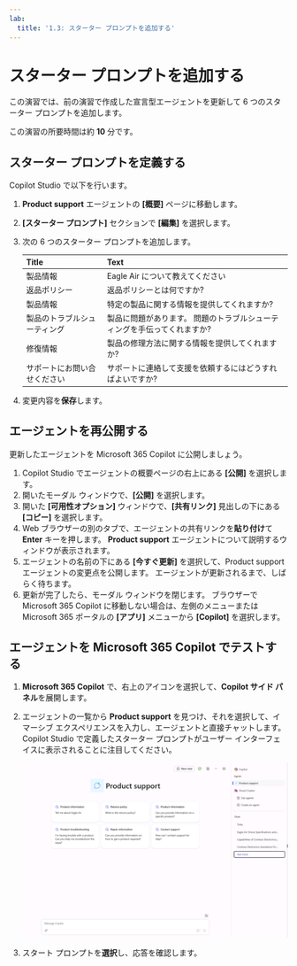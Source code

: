 ```yaml
---
lab:
  title: '1.3: スターター プロンプトを追加する'
---
```


# スターター プロンプトを追加する

この演習では、前の演習で作成した宣言型エージェントを更新して 6 つのスターター プロンプトを追加します。

この演習の所要時間は約 **10** 分です。

## スターター プロンプトを定義する

Copilot Studio で以下を行います。

1. **Product support** エージェントの **[概要]** ページに移動します。
1. **[スターター プロンプト]** セクションで **[編集]** を選択します。
1. 次の 6 つのスターター プロンプトを追加します。

      | Title                  | Text                                              |
      |------------------------|--------------------------------------------------|
      | 製品情報    | Eagle Air について教えてください                          |
      | 返品ポリシー         | 返品ポリシーとは何ですか?                      |
      | 製品情報    | 特定の製品に関する情報を提供してくれますか? |
      | 製品のトラブルシューティング| 製品に問題があります。 問題のトラブルシューティングを手伝ってくれますか? |
      | 修復情報     | 製品の修理方法に関する情報を提供してくれますか? |
      | サポートにお問い合せください        | サポートに連絡して支援を依頼するにはどうすればよいですか?              |

1. 変更内容を**保存**します。

## エージェントを再公開する

更新したエージェントを Microsoft 365 Copilot に公開しましょう。

1. Copilot Studio でエージェントの概要ページの右上にある **[公開]** を選択します。
2. 開いたモーダル ウィンドウで、**[公開]** を選択します。
3. 開いた **[可用性オプション]** ウィンドウで、**[共有リンク]** 見出しの下にある **[コピー]** を選択します。
4. Web ブラウザーの別のタブで、エージェントの共有リンクを**貼り付け**て **Enter** キーを押します。 **Product support** エージェントについて説明するウィンドウが表示されます。
5. エージェントの名前の下にある **[今すぐ更新]** を選択して、Product support エージェントの変更点を公開します。 エージェントが更新されるまで、しばらく待ちます。
6. 更新が完了したら、モーダル ウィンドウを閉じます。 ブラウザーで Microsoft 365 Copilot に移動しない場合は、左側のメニューまたは Microsoft 365 ポータルの **[アプリ]** メニューから **[Copilot]** を選択します。

## エージェントを Microsoft 365 Copilot でテストする

1. **Microsoft 365 Copilot** で、右上のアイコンを選択して、**Copilot サイド パネル**を展開します。
2. エージェントの一覧から **Product support** を見つけ、それを選択して、イマーシブ エクスペリエンスを入力し、エージェントと直接チャットします。 Copilot Studio で定義したスターター プロンプトがユーザー インターフェイスに表示されることに注目してください。

    ![Product support エージェントのスターター プロンプトを示す、Microsoft Edge の Microsoft 365 Copilot のスクリーンショット。](../Media/product-support-starter-prompts.png)
3. スタート プロンプトを**選択**し、応答を確認します。
